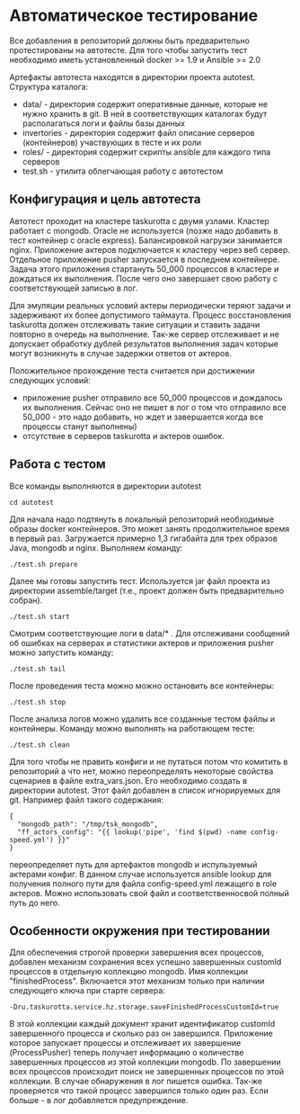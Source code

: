 # Автоматическое тестирование 

Все добавления в репозиторий должны быть предварительно протестированы на автотесте. Для того чтобы запустить тест 
необходимо иметь установленный docker >= 1.9 и Ansible >= 2.0

Артефакты автотеста находятся в директории проекта autotest. Структура каталога:

- data/ - директория содержит оперативные данные, которые не нужно хранить в git. В ней в соответствующих каталогах 
будут располагаться логи и файлы базы данных
- invertories - директория содержит файл описание серверов (контейнеров) участвующих в тесте и их роли
- roles/ - директория содержит скрипты ansible для каждого типа серверов
- test.sh - утилита облегчающая работу с автотестом

## Конфигурация и цель автотеста

Автотест проходит на кластере taskurotta с двумя узлами. Кластер работает с mongodb. Oracle не используется (позже 
надо добавить в тест контейнер с oracle express). Балансировкой нагрузки занимается nginx. Приложение актеров 
подключается к кластеру через веб сервер. Отдельное приложение pusher запускается в последнем контейнере. Задача 
этого приложения стартануть 50_000 процессов в кластере и дождаться их выполнения. После чего оно завершает свою 
работу с соответствующей записью в лог.

Для эмуляции реальных условий актеры периодически теряют задачи и задерживают их более допустимого таймаута. Процесс 
восстановления taskurotta должен отслеживать такие ситуации и ставить задачи повторно в очередь на выполнение. Так-же
сервер отслеживает и не допускает обработку дублей результатов выполнения задач которые могут возникнуть в случае 
задержки ответов от актеров.
 
Положительное прохождение теста считается при достижении следующих условий:

- приложение pusher отправило все 50_000 процессов и дождалось их выполнения. Сейчас оно не пишет в лог о том что 
отправило все 50_000 - это надо добавить, но ждет и завершается когда все процессы станут выполнены)
- отсутствие в серверов taskurotta и актеров ошибок.

## Работа с тестом

Все команды выполняются в директории autotest

    cd autotest
    
Для начала надо подтянуть в локальный репозиторий необходимые образы docker контейнеров. Это может занять 
продолжительное время в первый раз. Загружается примерно 1,3 гигабайта для трех образов Java, mongodb и nginx. 
Выполняем команду:

    ./test.sh prepare
    
Далее мы готовы запустить тест. Используется jar файл проекта из директории assemble/target (т.е., проект
должен быть предварительно собран).
 
    ./test.sh start
    
Смотрим соответствующие логи в data/* . Для отслеживани сообщений об ошибках на серверах и статистики актеров и 
приложения pusher можно запустить команду:

    ./test.sh tail
    
После проведения теста можно можно остановить все контейнеры:
    
    ./test.sh stop
    
После анализа логов можно удалить все созданные тестом файлы и контейнеры. Команду можно выполнять на работающем тесте:

    ./test.sh clean
    
Для того чтобы не править конфиги и не путаться потом что комитить в репозиторий а что нет, можно переопределять 
некоторые свойства сценариев в файле extra_vars.json. Его необходимо создать в директории autotest. 
Этот файл добавлен в список игнорируемых для git. Например файл такого содержания:

    {
      "mongodb_path": "/tmp/tsk_mongodb",
      "ff_actors_config": "{{ lookup('pipe', 'find $(pwd) -name config-speed.yml') }}"
    }

переопределяет путь для артефактов mongodb и испульзуемый актерами конфиг. В данном случае используется ansible lookup 
для получения полного пути для файла config-speed.yml лежащего в role актеров. Можно использовать свой файл и 
соответственносвой полный путь до него.

## Особенности окружения при тестировании

Для обеспечения строгой проверки завершения всех процессов, добавлен механизм сохранения всех успешно 
завершенных customId процессов в отдельную коллекцию mongodb. Имя коллекции "finishedProcess". Включается этот 
механизм только при наличии следующего ключа при старте сервера:

    -Dru.taskurotta.service.hz.storage.saveFinishedProcessCustomId=true
    
В этой коллекции каждый документ хранит идентификатор customId завершенного процесса и сколько раз он завершился. 
Приложение которое запускает процессы и отслеживает их завершение (ProcessPusher) теперь получает информацию о 
количестве завершенных процессов из этой коллекции mongodb. По завершении всех процессов происходит поиск не 
завершенных процессов по этой коллекции. В случае обнаружения в лог пишется ошибка. Так-же проверяется что такой 
процесс завершился только один раз. Если больше - в лог добавляется предупреждение.
